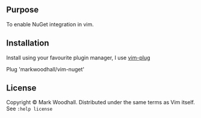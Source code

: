 ## Purpose

To enable NuGet integration in vim.

## Installation

Install using your favourite plugin manager,
I use [vim-plug](https://github.com/junegunn/vim-plug)

Plug 'markwoodhall/vim-nuget'

## License
Copyright © Mark Woodhall. Distributed under the same terms as Vim itself. See `:help license`
